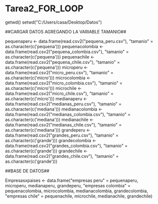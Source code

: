 # Tarea2_FOR_LOOP

getwd()
setwd("C:/Users/casa/Desktop/Datos")

##CARGAR DATOS AGREGANDO LA VARIABLE TAMANIO##


pequenaperu <- data.frame(read.csv2("pequena_peru.csv"), "tamanio" = as.character(c('pequena')))
pequenacolombia <- data.frame(read.csv2("pequena_colombia.csv"), "tamanio" = as.character(c('pequena')))
pequenachile <- data.frame(read.csv2("pequena_chile.csv"), "tamanio" = as.character(c('pequena')))
microperu <- data.frame(read.csv2("micro_peru.csv"), "tamanio" = as.character(c('micro')))
microcolombia <- data.frame(read.csv2("micro_colombia.csv"), "tamanio" = as.character(c('micro')))
microchile <- data.frame(read.csv2("micro_chile.csv"), "tamanio" = as.character(c('micro')))
medianaperu <- data.frame(read.csv2("medianas_peru.csv"), "tamanio" = as.character(c('mediana')))
medianacolombia <- data.frame(read.csv2("medianas_colombia.csv"), "tamanio" = as.character(c('mediana')))
medianachile <- data.frame(read.csv2("medianas_chile.csv"), "tamanio" = as.character(c('mediana')))
grandeperu <- data.frame(read.csv2("grandes_peru.csv"), "tamanio" = as.character(c('grande')))
grandecolombia <- data.frame(read.csv2("grandes_colombia.csv"), "tamanio" = as.character(c('grande')))
grandechile <- data.frame(read.csv2("grandes_chile.csv"), "tamanio" = as.character(c('grande')))

##BASE DE DATOS##

Empresasxpaises <- data.frame("empresas peru" = pequenaperu, microperu, medianaperu, grandeperu,
"empresas colombia" = pequenacolombia, microcolombia, medianacolombia, grandecolombia,
"empresas chile" = pequenachile, microchile, medianachile, grandechile)



